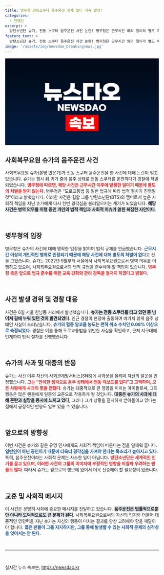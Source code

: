 ```yaml
---
title: 병무청 전동스쿠터 음주운전 징계 없다 이슈 발생!
categories:
  - 연예인
excerpt: >
  방탄소년단 슈가, 전동 스쿠터 음주운전 사건 논란! 병무청은 근무시간 외의 일이라 별도 처벌을 하지 않지만, 그 뒤에 숨어있는 진실은? 팬들의 우려와 그의 사과문이 주목받고 있다. 클릭해서 모든 소식을 확인해보세요!
feature_text: >
  방탄소년단 슈가, 전동 스쿠터 음주운전 사건 논란! 병무청은 근무시간 외의 일이라 별도 처벌을 하지 않지만, 그 뒤에 숨어있는 진실은? 팬들의 우려와 그의 사과문이 주목받고 있다. 클릭해서 모든 소식을 확인해보세요!
image: '/assets/img/newsdao_breakingnews.jpg'
---
```


<p><img src="/assets/img/newsdao_breakingnews.jpg" alt="pcversion 속보" /></p>

<h2 data-ke-size="size26">사회복무요원 슈가의 음주운전 사건</h2>

<p data-ke-size="size16">사회복무요원 슈가(본명 민윤기)가 전동 스쿠터 음주운전을 한 사건에 대해 논란이 일고 있습니다. 슈가는 행사 뒤 귀가 중에 음주 상태로 전동 스쿠터를 운전하다가 경찰에 적발되었습니다. <b><span style="color: #ee2323;">병무청에 따르면, 해당 사건은 근무시간 이후에 발생한 일이기 때문에 별도의 처벌을 받지 않는다</span></b>. 병무청은 “도로교통법 등 일반 법규에 따라 법적 절차가 진행될 것”이라고 밝혔습니다. 이러한 사건은 힙합 그룹 방탄소년단(BTS)의 멤버로서 높은 사회적 책임을 지닌 슈가에게 다시 한번 경각심을 불러일으키는 계기가 되었습니다. <b><span style="background-color: #21538527;">해당 사건은 병역 의무를 이행 중인 개인의 법적 책임과 사회적 이슈가 얽힌 복잡한 사안이다</span></b>.</p>

<p data-ke-size="size16">&nbsp;</p>

<h2 data-ke-size="size26">병무청의 입장</h2>

<p data-ke-size="size16">병무청은 슈가의 사건에 대해 명확한 입장을 밝히며 법적 규제를 언급했습니다. <b><span style="color: #1a5490;">근무시간 이상의 개인적인 행위로 인정되기 때문에 해당 사건에 대해 별도의 처벌이 없다</span></b>고 선을 그었습니다. 슈가는 2022년 9월부터 서울에서 사회복무요원으로서 병역 의무를 이행하고 있으며, 사회복무요원으로서의 법적 규범을 준수해야 할 책임이 있습니다. <b><span style="color: #ee2323;">병무청 측은 앞으로 법규 준수를 위한 교육 강화와 관리 감독을 철저히 하겠다고 밝혔다</span></b>.</p>

<p data-ke-size="size16">&nbsp;</p>

<h2 data-ke-size="size26">사건 발생 경위 및 경찰 대응</h2>

<p data-ke-size="size16">사건은 6일 서울 한남동 거리에서 발생했습니다. <b><span style="background-color: #21538527;">슈가는 전동 스쿠터를 타고 있던 중 넘어져 길에 누워 있던 것이 발견되었다</span></b>. 인근 경찰이 현장에 출동하여 예기치 않게 음주 상태인 사실이 드러났습니다. <b><span style="color: #1a5490;">슈가의 혈중 알코올 농도는 면허 취소 수치인 0.08% 이상으로 측정되었다</span></b>. 경찰은 이를 통해 도로교통법을 위반한 사실을 확인하고, 근처 지구대에 인계하여 법적 절차를 진행했습니다.</p>

<p data-ke-size="size16">&nbsp;</p>

<h2 data-ke-size="size26">슈가의 사과 및 대중의 반응</h2>

<p data-ke-size="size16">슈가는 사건 이후 자신의 사회관계망서비스(SNS)에 사과문을 올리며 자신의 잘못을 인정했습니다. <b><span style="color: #ee2323;">그는 “안이한 생각으로 음주 상태에서 전동 킥보드를 탔다”고 고백하며, 모든 사람에게 사과의 뜻을 전했다</span></b>. 슈가는 대중적으로 큰 영향을 미치는 아이돌로써, 그의 행동은 많은 팬들에게 일종의 교훈으로 작용하게 될 것입니다. <b><span style="background-color: #21538527;">대중은 슈가의 사과에 대해 혼란과 실망을 동시에 느끼고 있다</span></b>, 그러나 그가 상황을 진지하게 받아들이고 있다는 점에서 긍정적인 반응도 일부 있을 수 있습니다.</p>

<p data-ke-size="size16">&nbsp;</p>

<h2 data-ke-size="size26">앞으로의 방향성</h2>

<p data-ke-size="size16">이번 사건은 슈가와 같은 유명 인사에게도 사회적 책임이 따른다는 점을 일깨워 줍니다. <b><span style="color: #1a5490;">일반인이 아닌 공인이기 때문에 더욱더 경각심을 가져야 한다는 목소리가 높아지고 있다</span></b>. 특히, 음주운전이라는 사회적 문제는 사소한 일이 아닙니다. <b><span style="color: #ee2323;">방탄소년단은 세계적인 인기를 끌고 있으며, 이러한 사건이 그룹의 이미지에 부정적인 영향을 미칠까 우려하는 팬들도 많다</span></b>. 따라서 슈가는 앞으로의 행보에 있어서 더욱 신중해야 할 필요성이 있습니다.</p>

<p data-ke-size="size16">&nbsp;</p>

<h2 data-ke-size="size26">교훈 및 사회적 메시지</h2>

<p data-ke-size="size16">이 사건은 분명히 사회에 중요한 메시지를 전달하고 있습니다. <b><span style="background-color: #21538527;">음주운전은 법률적으로뿐만 아니라 도덕적으로도 큰 문제가 된다</span></b>. 사회복무요원으로써의 자신의 입지와 더불어 대중적인 영향력을 지닌 슈가는 자신의 행동이 미치는 결과를 항상 고려해야 함을 깨달아야 합니다. <b><span style="color: #1a5490;">많은 팬들이 그를 지지하지만, 그를 통해 발생할 수 있는 사회적 문제의 심각성을 잊어서는 안 된다</span></b>.</p>

<p data-ke-size="size16">&nbsp;</p>

<hr>

<p data-ke-size="size16">&nbsp;</p>
실시간 뉴스 속보는, <a href="https://newsdao.kr" rel="dofollow">https://newsdao.kr</a>


